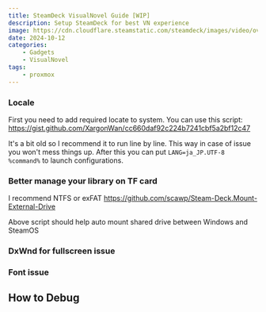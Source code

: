 ```yaml
---
title: SteamDeck VisualNovel Guide [WIP]
description: Setup SteamDeck for best VN experience
image: https://cdn.cloudflare.steamstatic.com/steamdeck/images/video/overview_oled.jpg
date: 2024-10-12
categories:
    - Gadgets
    - VisualNovel
tags:
    - proxmox
---
```



### Locale

First you need to add required locate to system.
You can use this script:
https://gist.github.com/XargonWan/cc660daf92c224b7241cbf5a2bf12c47

It's a bit old so I recommend it to run line by line. 
This way in case of issue you won't mess things up.
After this you can put  `LANG=ja_JP.UTF-8 %command%` to launch configurations.

### Better manage your library on TF card

I recommend NTFS or exFAT
https://github.com/scawp/Steam-Deck.Mount-External-Drive

Above script should help auto mount shared drive between Windows and SteamOS


### DxWnd for fullscreen issue

### Font issue





## How to Debug





